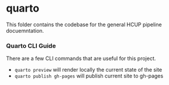 #  quarto

This folder contains the codebase for the general HCUP pipeline docuemntation. 

### Quarto CLI Guide

There are a few CLI commands that are useful for this project.

- `quarto preview` will render locally the current state of the site
- `quarto publish gh-pages` will publish current site to gh-pages